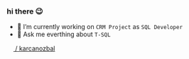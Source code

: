 ### hi there 😉

- 🔭 I’m currently working on `CRM Project` as `SQL Developer`
- 💬 Ask me everthing about `T-SQL`


[<img width=15 src="https://www.flaticon.com/svg/vstatic/svg/2111/2111499.svg?token=exp=1619601454~hmac=4ea9189bc4f75742958a7f195ccea05a"> / karcanozbal](https://www.linkedin.com/in/karcanozbal/)

